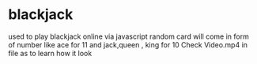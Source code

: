 # blackjack
 used to play blackjack online via javascript random card will come in form of number like ace for 11 and jack,queen , king for 10 
Check Video.mp4 in file as to learn how it look

